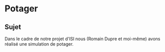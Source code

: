 # Potager

## Sujet 

Dans le cadre de notre projet d'ISI nous (Romain Dupre et moi-même) avons réalisé une simulation de potager.

